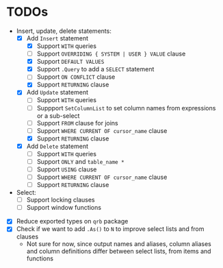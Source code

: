 # TODOs

* Insert, update, delete statements:
    * [x] Add `Insert` statement
      * [x] Support `WITH` queries
      * [ ] Support `OVERRIDING { SYSTEM | USER } VALUE` clause
      * [x] Support `DEFAULT VALUES`
      * [x] Support `.Query` to add a `SELECT` statement
      * [ ] Support `ON CONFLICT` clause
      * [x] Support `RETURNING` clause
    * [x] Add `Update` statement
      * [ ] Support `WITH` queries
      * [ ] Suppport `SetColumnList` to set column names from expressions or a sub-select
      * [ ] Support `FROM` clause for joins
      * [ ] Support `WHERE CURRENT OF cursor_name` clause
      * [x] Support `RETURNING` clause
    * [x] Add `Delete` statement
      * [ ] Support `WITH` queries
      * [ ] Support `ONLY` and `table_name *`
      * [ ] Support `USING` clause
      * [ ] Support `WHERE CURRENT OF cursor_name` clause
      * [ ] Support `RETURNING` clause
* Select:
    * [ ] Support locking clauses
    * [ ] Support window functions
* [x] Reduce exported types on `qrb` package
* [x] Check if we want to add `.As()` to `N` to improve select lists and from clauses
    * Not sure for now, since output names and aliases, column aliases and column definitions differ between select
      lists, from items and functions
